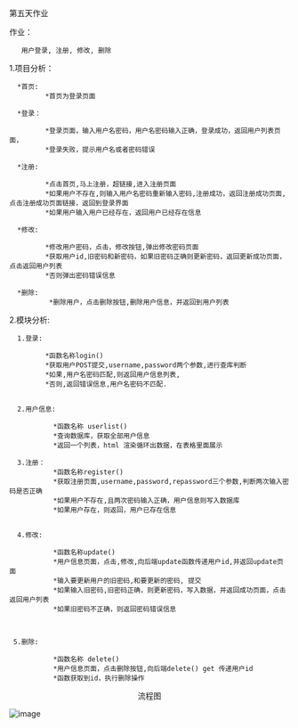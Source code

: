 第五天作业

作业：

       用户登录, 注册, 修改, 删除

1.项目分析：

      *首页: 
	         *首页为登录页面
	  
	  *登录：
	  
	         *登录页面，输入用户名密码，用户名密码输入正确，登录成功，返回用户列表页面，
	         *登录失败，提示用户名或者密码错误
			 
	  *注册: 
	  
	         *点击首页,马上注册，超链接,进入注册页面
	         *如果用户不存在,则输入用户名密码重新输入密码,注册成功，返回注册成功页面,点击注册成功页面链接，返回到登录界面
	         *如果用户输入用户已经存在，返回用户已经存在信息
			 
      *修改: 
	  
	         *修改用户密码，点击，修改按钮,弹出修改密码页面
	         *获取用户id,旧密码和新密码，如果旧密码正确则更新密码，返回更新成功页面，点击返回用户列表
	         *否则弹出密码错误信息
			 
	  *删除: 
	          *删除用户，点击删除按钮,删除用户信息，并返回到用户列表
	  
2.模块分析:

      1.登录:  
	  
	         *函数名称login()
	         *获取用户POST提交,username,password两个参数,进行查库判断
	         *如果,用户名密码匹配,则返回用户信息列表,
	         *否则,返回错误信息,用户名密码不匹配.
	      
	 
      2.用户信息:
	  
               *函数名称 userlist()
	           *查询数据库，获取全部用户信息
	           *返回一个列表，html 渲染循环出数据，在表格里面展示
  	 
      3.注册：	  
               *函数名称register()
               *获取注册页面,username,password,repassword三个参数,判断两次输入密码是否正确
	           *如果用户不存在,且两次密码输入正确，用户信息则写入数据库
               *如果用户存在，则返回，用户已存在信息
	           
	 
	  4.修改:     
	  
               *函数名称update()
               *用户信息页面，点击,修改,向后端update函数传递用户id,并返回update页面
               *输入要更新用户的旧密码,和要更新的密码, 提交
               *如果输入旧密码,旧密码正确，则更新密码，写入数据，并返回成功页面，点击返回用户列表
               *如果旧密码不正确，则返回密码错误信息
			   
	        
	 
	 5.删除:
	 
               *函数名称 delete()
               *用户信息页面，点击删除按钮,向后端delete() get 传递用户id
               *函数获取到id，执行删除操作
	 
<center>流程图</center >     
                                          
![image](https://github.com/1032231418/python/blob/master/day5/lct.png)